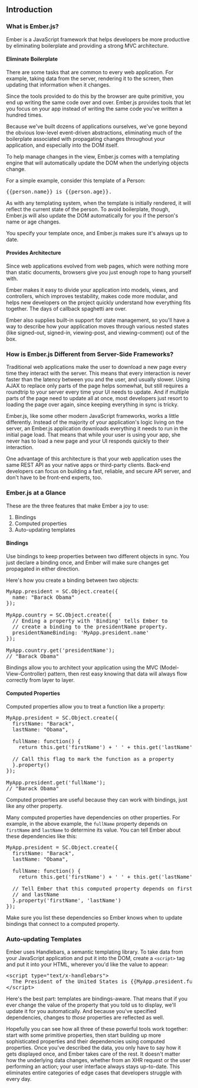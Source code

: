 ## Introduction

### What is Ember.js?

Ember is a JavaScript framework that helps developers be more productive
by eliminating boilerplate and providing a strong MVC architecture.

#### Eliminate Boilerplate

There are some tasks that are common to every web application. For example,
taking data from the server, rendering it to the screen, then updating that
information when it changes.

Since the tools provided to do this by the browser are quite primitive, you
end up writing the same code over and over. Ember.js provides tools that let
you focus on your app instead of writing the same code you've written a hundred
times.

Because we've built dozens of applications ourselves, we've gone beyond the
obvious low-level event-driven abstractions, eliminating much of the
boilerplate associated with propagating changes throughout your application,
and especially into the DOM itself.

To help manage changes in the view, Ember.js comes with a templating engine
that will automatically update the DOM when the underlying objects change.

For a simple example, consider this template of a Person:

<pre class="brush: xml">
{{person.name}} is {{person.age}}.
</pre>

As with any templating system, when the template is initially rendered, it
will reflect the current state of the person. To avoid boilerplate, though,
Ember.js will also update the DOM automatically for you if the person's name
or age changes.

You specify your template once, and Ember.js makes sure it's always up to date.

#### Provides Architecture

Since web applications evolved from web pages, which were nothing more than
static documents, browsers give you just enough rope to hang yourself with.

Ember makes it easy to divide your application into models, views, and controllers,
which improves testability, makes code more modular, and helps new developers
on the project quickly understand how everything fits together. The days of
callback spaghetti are over.

Ember also supplies built-in support for state management, so you'll have
a way to describe how your application moves through various nested states
(like signed-out, signed-in, viewing-post, and viewing-comment) out of the box.

<we will eventually want a paragraph about data here>

### How is Ember.js Different from Server-Side Frameworks?

Traditional web applications make the user to download a new page every time
they interact with the server. This means that every interaction is never faster
than the latency between you and the user, and usually slower. Using AJAX to
replace only parts of the page helps somewhat, but still requires a roundtrip to
your server every time your UI needs to update. And if multiple parts of the
page need to update all at once, most developers just resort to loading the page
over again, since keeping everything in sync is tricky.

Ember.js, like some other modern JavaScript frameworks, works a little differently.
Instead of the majority of your application's logic living on the server, an
Ember.js application downloads everything it needs to run in the initial page
load. That means that while your user is using your app, she never has to load
a new page and your UI responds quickly to their interaction.

One advantage of this architecture is that your web application uses the same
REST API as your native apps or third-party clients. Back-end developers can
focus on building a fast, reliable, and secure API server, and don't have to be
front-end experts, too.

### Ember.js at a Glance

These are the three features that make Ember a joy to use:

1. Bindings
2. Computed properties
3. Auto-updating templates

#### Bindings

Use bindings to keep properties between two different objects in sync. You just
declare a binding once, and Ember will make sure changes get propagated in either
direction.

Here's how you create a binding between two objects:

<pre class="brush: js;">
MyApp.president = SC.Object.create({
  name: "Barack Obama"
});

MyApp.country = SC.Object.create({
  // Ending a property with 'Binding' tells Ember to
  // create a binding to the presidentName property.
  presidentNameBinding: 'MyApp.president.name'
});

MyApp.country.get('presidentName');
// "Barack Obama"
</pre>

Bindings allow you to architect your application using the MVC (Model-View-Controller)
pattern, then rest easy knowing that data will always flow correctly from layer to layer.

#### Computed Properties

Computed properties allow you to treat a function like a property:

<pre class="brush: js;">
MyApp.president = SC.Object.create({
  firstName: "Barack",
  lastName: "Obama",

  fullName: function() {
    return this.get('firstName') + ' ' + this.get('lastName');
  
  // Call this flag to mark the function as a property
  }.property()
});

MyApp.president.get('fullName');
// "Barack Obama"
</pre>

Computed properties are useful because they can work with bindings, just
like any other property.

Many computed properties have dependencies on other properties. For example, in the above
example, the `fullName` property depends on `firstName` and `lastName` to determine its value.
You can tell Ember about these dependencies like this:

<pre class="brush: js;">
MyApp.president = SC.Object.create({
  firstName: "Barack",
  lastName: "Obama",

  fullName: function() {
    return this.get('firstName') + ' ' + this.get('lastName');

  // Tell Ember that this computed property depends on firstName
  // and lastName
  }.property('firstName', 'lastName')
});
</pre>

Make sure you list these dependencies so Ember knows when to update bindings that connect
to a computed property.

### Auto-updating Templates

Ember uses Handlebars, a semantic templating library. To take data from your JavaScript application
and put it into the DOM, create a `<script>` tag and put it into your HTML, wherever you'd like the
value to appear:

<pre class="brush: xml">
&lt;script type="text/x-handlebars">
  The President of the United States is {{MyApp.president.fullName}}.
&lt;/script>
</pre>

Here's the best part: templates are bindings-aware. That means that if you ever change the value of
the property that you told us to display, we'll update it for you automatically. And because you've
specified dependencies, changes to *those* properties are reflected as well.

Hopefully you can see how all three of these powerful tools work together: start with some primitive
properties, then start building up more sophisticated properties and their dependencies using computed
properties. Once you've described the data, you only have to say how it gets displayed once, and Ember
takes care of the rest. It doesn't matter how the underlying data changes, whether from an XHR request
or the user performing an action; your user interface always stays up-to-date. This eliminates entire
categories of edge cases that developers struggle with every day.